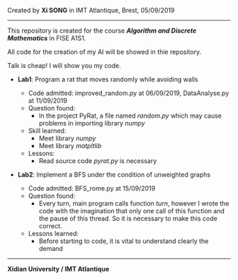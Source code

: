 Created by **Xi SONG** in IMT Atlantique, Brest, 05/09/2019

---

This repository is created for the course ***Algorithm and Discrete Mathematics*** in FISE A1S1.

All code for the creation of my AI will be showed in thie repository.

Talk is cheap! I will show you my code.

+ **Lab1**: Program a rat that moves randomly while avoiding walls
  + Code admitted: improved_random.py at 06/09/2019, DataAnalyse.py at 11/09/2019
  + Question found: 
    + In the project PyRat, a file named *random.py* which may cause problems in importing library *numpy*
  + Skill learned:
    + Meet library *numpy*
	+ Meet library *matpltlib*
  + Lessons:
    + Read source code *pyrat.py* is necessary

+ **Lab2**: Implement a BFS under the condition of unweighted graphs
  + Code admitted: BFS_rome.py at 15/09/2019
  + Question found:
    + Every turn, main program calls function *turn*, however I wrote the code with the imagination that only one call of this function and the pause of this thread. So it is necessary to make this code correct.
  + Lessons learned:
    + Before starting to code, it is vital to understand clearly the demand
---
**Xidian University / IMT Atlantique**
